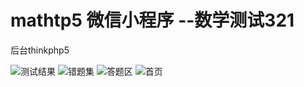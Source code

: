 # mathtp5  微信小程序 --数学测试321
后台thinkphp5

![测试结果](https://github.com/Superman2113/mathtp5/blob/master/1.jpg)
![错题集](https://github.com/Superman2113/mathtp5/blob/master/2.jpg)
![答题区](https://github.com/Superman2113/mathtp5/blob/master/3.jpg)
![首页](https://github.com/Superman2113/mathtp5/blob/master/4.jpg)
